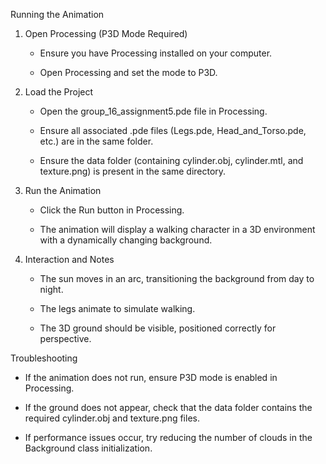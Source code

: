 Running the Animation

1. Open Processing (P3D Mode Required)

   - Ensure you have Processing installed on your computer.

   - Open Processing and set the mode to P3D.

2. Load the Project

   - Open the group_16_assignment5.pde file in Processing.

   - Ensure all associated .pde files (Legs.pde, Head_and_Torso.pde, etc.)    are in the same folder.

   - Ensure the data folder (containing cylinder.obj, cylinder.mtl, and texture.png) is present in the same directory.

3. Run the Animation

   - Click the Run button in Processing.

   - The animation will display a walking character in a 3D environment with a dynamically changing background.

4. Interaction and Notes

   - The sun moves in an arc, transitioning the background from day to night.

   - The legs animate to simulate walking.

   - The 3D ground should be visible, positioned correctly for perspective.

Troubleshooting

   - If the animation does not run, ensure P3D mode is enabled in Processing.

   - If the ground does not appear, check that the data folder contains the required cylinder.obj and texture.png files.

   - If performance issues occur, try reducing the number of clouds in the Background class initialization.

